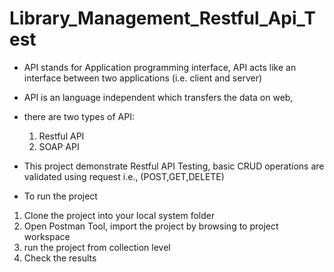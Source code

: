 # Library_Management_Restful_Api_Test

- API stands for Application programming interface, API acts like an interface between two applications (i.e. client and server)
- API is an language independent which transfers the data on web, 
- there are two types of API:
   1. Restful API
   2. SOAP API
   
- This project demonstrate Restful API Testing, basic CRUD operations are validated using request i.e., (POST,GET,DELETE)
- To run the project
1. Clone the project into your local system folder
2. Open Postman Tool, import the project by browsing to project workspace 
3. run the project from collection level
4. Check the results

